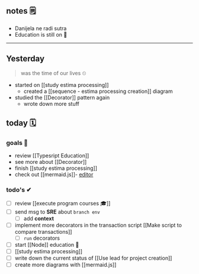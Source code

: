 ## notes 🗒
- Danijela ne radi sutra
- Education is still on 🎒

---
## Yesterday
> was the time of our lives ⏲

- started on [[study estima processing]]
	- created a [[sequence - estima processing creation]] diagram
- studied the [[Decorator]] pattern again
	- wrote down more stuff

## today 🗓

### goals 🏴
- review [[Typesript Education]]
- see more about [[Decorator]]
- finish [[study estima processing]]
- check out [[mermaid.js]]- [editor](https://www.mermaidchart.com/app/projects/c0dfe25c-1b2a-42c9-9b77-260bc9119ec7/diagrams/008d796-6e5e-490f-880a-93482b38c35a/version/v0.1/edit)

### todo's ✔
- [ ] review [[execute program courses 🎓]]
- [ ] send msg to **SRE** about `branch env`
	- [ ] add **context**
- [ ] implement more decorators in the transaction script [[Make script to compare transactions]]
	- [ ] `run` decorators
- [ ] start [[Node]] education 🎒
- [ ] [[study estima processing]]
- [ ] write down the current status of [[Use lead for project creation]]
- [ ] create more diagrams with [[mermaid.js]]
